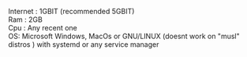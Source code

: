 Internet : 1GBIT (recommended 5GBIT) <br>
Ram : 2GB <br>
Cpu : Any recent one <br>
OS: Microsoft Windows, MacOs or GNU/LINUX (doesnt work on "musl" distros ) with systemd or any service manager